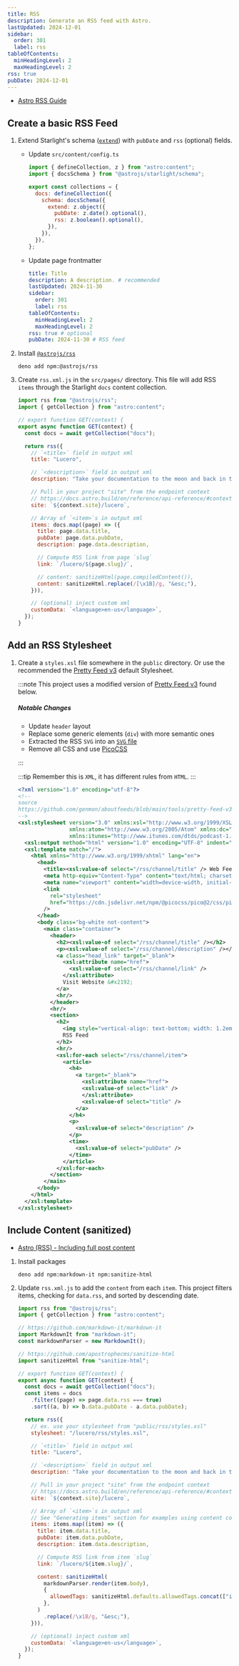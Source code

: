 ```yaml
---
title: RSS
description: Generate an RSS feed with Astro.
lastUpdated: 2024-12-01
sidebar:
  order: 301
  label: rss
tableOfContents:
  minHeadingLevel: 2
  maxHeadingLevel: 2
rss: true
pubDate: 2024-12-01
---
```


- [Astro RSS Guide](https://docs.astro.build/guides/rss/)

## Create a basic RSS Feed

1. Extend Starlight's schema ([`extend`](https://starlight.astro.build/reference/frontmatter/#extend)) with `pubDate` and `rss` (optional) fields.
   - Update `src/content/config.ts`

     ```javascript title="src/content/config.ts" ', z' {6-11}
     import { defineCollection, z } from "astro:content";
     import { docsSchema } from "@astrojs/starlight/schema";

     export const collections = {
       docs: defineCollection({
         schema: docsSchema({
           extend: z.object({
             pubDate: z.date().optional(),
             rss: z.boolean().optional(),
           }),
         }),
       }),
     };
     ```
   - Update page frontmatter
     ```yaml title="src/content/docs/**.md"
     title: Title
     description: A description. # recommended
     lastUpdated: 2024-11-30
     sidebar:
       order: 301
       label: rss
     tableOfContents:
       minHeadingLevel: 2
       maxHeadingLevel: 2
     rss: true # optional
     pubDate: 2024-11-30 # RSS feed
     ```
2. Install [`@astrojs/rss`](https://github.com/withastro/astro/tree/main/packages/astro-rss)
   ```shell title='terminal'
   deno add npm:@astrojs/rss
   ```
3. Create `rss.xml.js` in the `src/pages/` directory. This file will add RSS `items` through the Starlight `docs` content collection.
   ```javascript title="rss.xml.js"
   import rss from "@astrojs/rss";
   import { getCollection } from "astro:content";

   // export function GET(context) {
   export async function GET(context) {
     const docs = await getCollection("docs");

     return rss({
       // `<title>` field in output xml
       title: "Lucero",

       // `<description>` field in output xml
       description: "Take your documentation to the moon and back in the blink of an eye.",

       // Pull in your project "site" from the endpoint context
       // https://docs.astro.build/en/reference/api-reference/#contextsite
       site: `${context.site}/lucero`,

       // Array of `<item>`s in output xml
       items: docs.map((page) => ({
         title: page.data.title,
         pubDate: page.data.pubDate,
         description: page.data.description,

         // Compute RSS link from page `slug`
         link: `/lucero/${page.slug}/`,

         // content: sanitizeHtml(page.compiledContent()),
         content: sanitizeHtml.replace(/[\x1B]/g, "&esc;"),
       })),

       // (optional) inject custom xml
       customData: `<language>en-us</language>`,
     });
   }
   ```

## Add an RSS Stylesheet

1. Create a `styles.xsl` file somewhere in the `public` directory. Or use the recommended the [Pretty Feed v3](https://github.com/genmon/aboutfeeds/blob/main/tools/pretty-feed-v3.xsl) default Stylesheet.

   :::note
   This project uses a modified version of [Pretty Feed v3](https://github.com/genmon/aboutfeeds/blob/main/tools/pretty-feed-v3.xsl) found below.

   ##### Notable Changes

   - Update `header` layout
   - Replace some generic elements (`div`) with more semantic ones
   - Extracted the RSS `SVG` into an [`SVG` file](/lucero/rss/rss-icon.svg)
   - Remove all CSS and use [PicoCSS](https://github.com/picocss/pico)

   :::

   :::tip
   Remember this is `XML`, it has different rules from `HTML`.
   :::

   ```xml title="public/rss/styles.xsl"
   <?xml version="1.0" encoding="utf-8"?>
   <!--
   source
   https://github.com/genmon/aboutfeeds/blob/main/tools/pretty-feed-v3.xsl
   -->
   <xsl:stylesheet version="3.0" xmlns:xsl="http://www.w3.org/1999/XSL/Transform"
                   xmlns:atom="http://www.w3.org/2005/Atom" xmlns:dc="http://purl.org/dc/elements/1.1/"
                   xmlns:itunes="http://www.itunes.com/dtds/podcast-1.0.dtd">
     <xsl:output method="html" version="1.0" encoding="UTF-8" indent="yes"/>
     <xsl:template match="/">
       <html xmlns="http://www.w3.org/1999/xhtml" lang="en">
         <head>
           <title><xsl:value-of select="/rss/channel/title" /> Web Feed</title>
           <meta http-equiv="Content-Type" content="text/html; charset=utf-8" />
           <meta name="viewport" content="width=device-width, initial-scale=1, maximum-scale=1" />
           <link
             rel="stylesheet"
             href="https://cdn.jsdelivr.net/npm/@picocss/pico@2/css/pico.min.css"
           />
         </head>
         <body class="bg-white not-content">
           <main class="container">
             <header>
               <h2><xsl:value-of select="/rss/channel/title" /></h2>
               <p><xsl:value-of select="/rss/channel/description" /></p>
               <a class="head_link" target="_blank">
                 <xsl:attribute name="href">
                   <xsl:value-of select="/rss/channel/link" />
                 </xsl:attribute>
                 Visit Website &#x2192;
               </a>
               <hr/>
             </header>
             <hr/>
             <section>
               <h2>
                 <img style="vertical-align: text-bottom; width: 1.2em; height: 1.2em" src="/lucero/rss/rss-icon.svg" class="pr-1" />
                 RSS Feed
               </h2>
               <hr/>
               <xsl:for-each select="/rss/channel/item">
                 <article>
                   <h4>
                     <a target="_blank">
                       <xsl:attribute name="href">
                       <xsl:value-of select="link" />
                       </xsl:attribute>
                       <xsl:value-of select="title" />
                     </a>
                   </h4>
                   <p>
                     <xsl:value-of select="description" />
                   </p>
                   <time>
                     <xsl:value-of select="pubDate" />
                   </time>
                 </article>
               </xsl:for-each>
             </section>
           </main>
         </body>
       </html>
     </xsl:template>
   </xsl:stylesheet>
   ```

## Include Content (sanitized)

- [Astro (RSS) - Including full post content](https://docs.astro.build/en/guides/rss/#including-full-post-content)

1. Install packages
   ```shell title="terminal"
   deno add npm:markdown-it npm:sanitize-html
   ```
1. Update `rss.xml.js` to add the `content` from each `item`. This project filters items, checking for `data.rss`, and sorted by descending date.
   ```javascript title="rss.xml.js" mark={4-6,8-9,40-46}
   import rss from "@astrojs/rss";
   import { getCollection } from "astro:content";

   // https://github.com/markdown-it/markdown-it
   import MarkdownIt from "markdown-it";
   const markdownParser = new MarkdownIt();

   // https://github.com/apostrophecms/sanitize-html
   import sanitizeHtml from "sanitize-html";

   // export function GET(context) {
   export async function GET(context) {
     const docs = await getCollection("docs");
     const items = docs
       .filter((page) => page.data.rss === true)
       .sort((a, b) => b.data.pubDate - a.data.pubDate);

     return rss({
       // ex. use your stylesheet from "public/rss/styles.xsl"
       stylesheet: "/lucero/rss/styles.xsl",

       // `<title>` field in output xml
       title: "Lucero",

       // `<description>` field in output xml
       description: "Take your documentation to the moon and back in the blink of an eye.",

       // Pull in your project "site" from the endpoint context
       // https://docs.astro.build/en/reference/api-reference/#contextsite
       site: `${context.site}/lucero`,

       // Array of `<item>`s in output xml
       // See "Generating items" section for examples using content collections and glob imports
       items: items.map((item) => ({
         title: item.data.title,
         pubDate: item.data.pubDate,
         description: item.data.description,

         // Compute RSS link from item `slug`
         link: `/lucero/${item.slug}/`,

         content: sanitizeHtml(
           markdownParser.render(item.body),
           {
             allowedTags: sanitizeHtml.defaults.allowedTags.concat(["img"]),
           },
         )
           .replace(/\x1B/g, "&esc;"),
       })),

       // (optional) inject custom xml
       customData: `<language>en-us</language>`,
     });
   }
   ```
